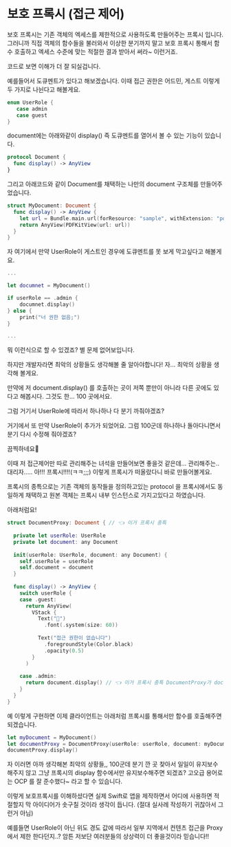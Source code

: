 # 보호 프록시 (접근 제어)

보호 프록시는 기존 객체의 엑세스를 제한적으로 사용하도록 만들어주는 프록시 입니다.
그러니까 직접 객체의 함수들을 불러와서 이상한 분기까지 말고 보호 프록시 통해서 함수 호출하고 엑세스 수준에 맞는 적절한 결과 받아서 써라~ 이런거죠.

코드로 보면 이해가 더 잘 되실겁니다.

예를들어서 도큐멘트가 있다고 해보겠습니다.
이때 접근 권한은 어드민, 게스트 이렇게 두 가지로 나뉜다고 해볼게요.

```Swift
enum UserRole { 
   case admin 
   case guest 
}
```

document에는 아래와같이 display() 즉 도큐멘트를 열어서 볼 수 있는 기능이 있습니다.

```Swift
protocol Document {
  func display() -> AnyView
}
```

그리고 아래코드와 같이 Document를 채택하는 나만의 document 구조체를 만들어주었습니다.

```Swift
struct MyDocument: Document {
  func display() -> AnyView {
    let url = Bundle.main.url(forResource: "sample", withExtension: "pdf")!
    return AnyView(PDFKitView(url: url))
  }
}
```

자 여기에서 만약 UserRole이 게스트인 경우에 도큐멘트를 못 보게 막고싶다고 해볼게요.

```Swift
...

let documnet = MyDocument()

if userRole == .admin {
    documnet.display()
} else {
    print("너 권한 없음;")
}

...
```

뭐 이런식으로 할 수 있겠죠?
별 문제 없어보입니다.

하지만 개발자라면 최악의 상황들도 생각해볼 줄 알아야합니다!
자... 최악의 상황을 생각해 볼게요.

만약에 저 document.display() 를 호출하는 곳이 저쪽 뿐만이 아니라 다른 곳에도 있다고 해봅시다.
그것도 한... 100 곳에서요.

그럼 거기서 UserRole에 따라서 하나하나 다 분기 까줘야겠죠?

거기에서 또 만약 UserRole이 추가가 되었어요. 그럼 100군데 하나하나 돌아다니면서 분기 다시 수정해 줘야겠죠?

끔찍하네요🫠

이때 저 접근제어만 따로 관리해주는 녀석을 만들어보면 좋을것 같은데... 관리해주는.. 대리자..... 아!!! 프록시!!!!(ㅋㅋ;;;)
이렇게 프록시가 떠올랐다니 바로 만들어볼게요.

프록시의 종특으로는 기존 객체의 동작들을 정의하고있는 protocol 을 프록시에서도 동일하게 채택하고 원본 객체는 프록시 내부 인스턴스로 가지고있다고 하였습니다.

아래처럼요!

```Swift
struct DocumentProxy: Document { // 👈 이거 프록시 종특
  
  private let userRole: UserRole
  private let document: any Document
  
  init(userRole: UserRole, document: any Document) {
    self.userRole = userRole
    self.document = document
  }
  
  func display() -> AnyView {
    switch userRole {
    case .guest:
      return AnyView(
        VStack {
          Text("🤚")
            .font(.system(size: 60))
          
          Text("접근 권한이 없습니다")
            .foregroundStyle(Color.black)
            .opacity(0.5)
        }
      )
      
    case .admin:
      return document.display() // 👈 이거 프록시 종특 DocumentProxy가 document와 같은 protocol을 채택함으로 display를 대리해서 호출해주는 모습
    }
  }
}


```

예 이렇게 구현하면 이제 클라이언트는 아래처럼 프록시를 통해서만 함수를 호출해주면 되겠습니다.

```Swift
let myDocument = MyDocument()
let documentProxy = DocumentProxy(userRole: userRole, document: myDocument)
documentProxy.display()
```

자 이러면 아까 생각해본 최악의 상황들,, 100군데 분기 깐 곳 찾아서 일일이 유지보수 해주지 않고 그냥 프록시의 display 함수에서만 유지보수해주면 되겠죠? 고오급 용어로는 OCP 를 잘 준수했다~ 라고 할 수 있습니다.

이렇게 보호프록시를 이해하셨다면 실제 Swift로 앱을 제작하면서 어디에 사용하면 적절할지 막 아이디어가 솟구칠 것이라 생각이 듭니다. (절대 실사례 작성하기 귀찮아서 그런거 아님)

예를들면 UserRole이 아닌 위도 경도 값에 따라서 일부 지역에서 컨텐츠 접근을 Proxy에서 제한 한다던지..?  암튼 저보단 여러분들의 상상력이 더 좋을것이라 믿습니다!!
